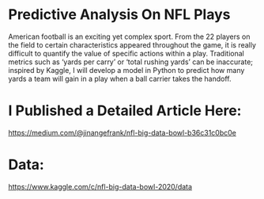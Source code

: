 # Predictive Analysis On NFL Plays
American football is an exciting yet complex sport. From the 22 players on the field to certain characteristics appeared throughout the game, it is really difficult to quantify the value of specific actions within a play. Traditional metrics such as ‘yards per carry’ or ‘total rushing yards’ can be inaccurate; inspired by Kaggle, I will develop a model in Python to predict how many yards a team will gain in a play when a ball carrier takes the handoff.

# I Published a Detailed Article Here:
https://medium.com/@jinangefrank/nfl-big-data-bowl-b36c31c0bc0e

# Data: 
https://www.kaggle.com/c/nfl-big-data-bowl-2020/data
